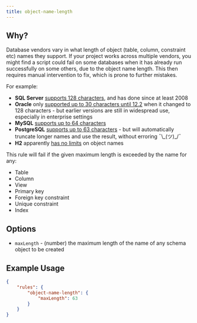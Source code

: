 ```yaml
---
title: object-name-length
---
```


## Why?

Database vendors vary in what length of object (table, column, constraint etc) names they support. If your project works across multiple vendors, you might find a script could fail on some databases when it has already run successfully on some others, due to the object name length. This then requires manual intervention to fix, which is prone to further mistakes.

For example:

- **SQL Server** [supports 128 characters](https://technet.microsoft.com/en-us/library/ms172451(v=sql.110).aspx), and has done since at least 2008
- **Oracle** only [supported up to 30 characters until 12.2](https://stackoverflow.com/questions/756558/what-is-the-maximum-length-of-a-table-name-in-oracle) when it changed to 128 characters - but earlier versions are still in widespread use, especially in enterprise settings
- **MySQL** [supports up to 64 characters](https://dev.mysql.com/doc/refman/8.0/en/identifiers.html)
- **PostgreSQL** [supports up to 63 characters](https://www.postgresql.org/docs/current/static/sql-syntax-lexical.html#SQL-SYNTAX-IDENTIFIERS) - but will automatically truncate longer names and use the result, without erroring <span style="white-space:nowrap">¯\\\_(ツ)\_/¯</span>
- **H2** apparently [has no limits](http://www.h2database.com/html/advanced.html#limits_limitations) on object names

This rule will fail if the given maximum length is exceeded by the name for any:

- Table
- Column
- View
- Primary key
- Foreign key constraint
- Unique constraint
- Index

## Options

- `maxLength` - (number) the maximum length of the name of any schema object to be created 

## Example Usage

```json
{
    "rules": {
        "object-name-length": {
            "maxLength": 63
        }
    }
}
``` 
